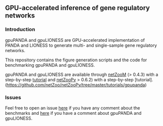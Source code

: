 ## GPU-accelerated inference of gene regulatory networks

### Introduction

gpuPANDA and gpuLIONESS are GPU-accelerated implementation of PANDA and LIONESS to generate multi- and single-sample gene regulatory networks.

This repository contains the figure generation scripts and the code for benchmarking gpuPANDA and gpuLIONESS.

gpuPANDA and gpuLIONESS are available through [netZooM](https://github.com/netZoo/netZooM) (> 0.4.3) with a step-by-step [tutorial](https://github.com/netZoo/netZooM/tree/master/tutorials/gpu_panda_lioness) and [netZooPy](https://github.com/netZoo/netZooPy) > 0.6.2) with a step-by-step [tutorial].(https://github.com/netZoo/netZooPy/tree/master/tutorials/gpupanda)

### Issues

Feel free to open an issue [here](https://github.com/QuackenbushLab/gpupanda/issues) if you have any comment about the benchmarks and [here](https://github.com/netZoo/netZooM/issues)
if you have a comment about gpuPANDA and gpuLIONESS.

